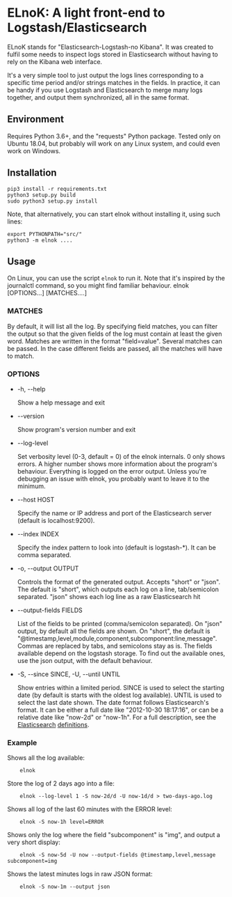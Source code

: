 # ELnoK: A light front-end to Logstash/Elasticsearch

ELnoK stands for "Elasticsearch-Logstash-no Kibana". It was created to fulfil
some needs to inspect logs stored in Elasticsearch without having to rely on the
Kibana web interface.

It's a very simple tool to just output the logs lines corresponding to a specific
time period and/or strings matches in the fields. In practice, it can be handy if
you use Logstash and Elasticsearch to merge many logs together, and output them
synchronized, all in the same format.

## Environment
Requires Python 3.6+, and the "requests" Python package.
Tested only on Ubuntu 18.04, but probably will work on any Linux system, and could
even work on Windows.

## Installation
```
pip3 install -r requirements.txt
python3 setup.py build
sudo python3 setup.py install
```

Note, that alternatively, you can start elnok without installing it, using such lines:
```
export PYTHONPATH="src/"
python3 -m elnok ....
```

## Usage
On Linux, you can use the script `elnok` to run it. Note that it's inspired by
the journalctl command, so you might find familiar behaviour.
elnok [OPTIONS...] [MATCHES....]

### MATCHES
By default, it will list all the log. By specifying field matches, you can filter
the output so that the given fields of the log must contain at least the given
word. Matches are written in the format "field=value". Several matches can be
passed. In the case different fields are passed, all the matches will have to match.

### OPTIONS
* -h, --help

    Show a help message and exit

* --version

    Show program's version number and exit

* --log-level <level>

    Set verbosity level (0-3, default = 0) of the elnok internals. 0 only shows errors.
    A higher number shows more information about the program's behaviour.
    Everything is logged on the error output. Unless you're debugging an issue
    with elnok, you probably want to leave it to the minimum.

* --host HOST

    Specify the name or IP address and port of the Elasticsearch server (default is localhost:9200).

* --index INDEX

    Specify the index pattern to look into (default is logstash-*). It can be comma separated.

* -o, --output OUTPUT

    Controls the format of the generated output. Accepts "short" or "json".
    The default is "short", which outputs each log on a line, tab/semicolon separated.
    "json" shows each log line as a raw Elasticsearch hit

* --output-fields FIELDS

    List of the fields to be printed (comma/semicolon separated).
    On "json" output, by default all the fields are shown. On "short", the default
    is  "@timestamp,level,module,component,subcomponent:line,message". Commas are
    replaced by tabs, and semicolons stay as is.
    The fields available depend on the logstash storage. To find out the available ones,
    use the json output, with the default behaviour.

* -S, --since SINCE, -U, --until UNTIL

    Show entries within a limited period. SINCE is used to select the starting date
    (by default is starts with the oldest log available). UNTIL is used to select
    the last date shown. The date format follows Elasticsearch's format.
    It can be either a full date like "2012-10-30 18:17:16", or can be a relative
    date like "now-2d" or "now-1h". For a full description, see the
    [Elasticsearch](https://www.elastic.co/guide/en/elasticsearch/reference/current/search-aggregations-bucket-daterange-aggregation.html)
    [definitions](https://www.elastic.co/guide/en/elasticsearch/reference/current/common-options.html).


### Example

Shows all the log available:

        elnok

Store the log of 2 days ago into a file:

        elnok --log-level 1 -S now-2d/d -U now-1d/d > two-days-ago.log

Shows all log of the last 60 minutes with the ERROR level:

        elnok -S now-1h level=ERROR

Shows only the log where the field "subcomponent" is "img", and output a very short display:

        elnok -S now-5d -U now --output-fields @timestamp,level,message subcomponent=img

Shows the latest minutes logs in raw JSON format:

        elnok -S now-1m --output json
